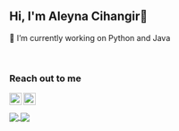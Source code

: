 ## Hi, I'm Aleyna Cihangir👋

🔭 I’m currently working on Python and Java

<br />

### Reach out to me 

[<img width="22" src="https://unpkg.com/simple-icons@v6/icons/gmail.svg" align="left" />][gmail] 
[<img width="22" src="https://unpkg.com/simple-icons@v6/icons/linkedin.svg" align="left" />][linkedin]

[linkedin]: https://www.linkedin.com/in/aleynacihangir
[gmail]: aleynaacihangir@gmail.com

<br />
<br />
<a href="https://github.com/aleyna-cihangir/github-readme-stats">
  <img align="center" src="https://github-readme-stats.vercel.app/api/top-langs/?username=aleyna-cihangir" />
</a>
<a href="https://github.com/aleyna-cihangir/convoychat">
  <img align="center" src="https://github-readme-stats.vercel.app/api?username=aleyna-cihangir&show_icons=true&border_color=white" />
</a>




